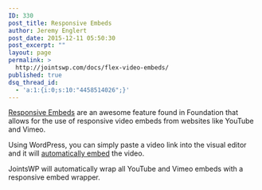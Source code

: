 ```yaml
---
ID: 330
post_title: Responsive Embeds
author: Jeremy Englert
post_date: 2015-12-11 05:50:30
post_excerpt: ""
layout: page
permalink: >
  http://jointswp.com/docs/flex-video-embeds/
published: true
dsq_thread_id:
  - 'a:1:{i:0;s:10:"4458514026";}'
---
```

<a href="http://foundation.zurb.com/sites/docs/responsive-embed.html">Responsive Embeds</a> are an awesome feature found in Foundation that allows for the use of responsive video embeds from websites like YouTube and Vimeo.

Using WordPress, you can simply paste a video link into the visual editor and it will <a href="https://codex.wordpress.org/Embeds">automatically embed</a> the video.

JointsWP will automatically wrap all YouTube and Vimeo embeds with a responsive embed wrapper.
